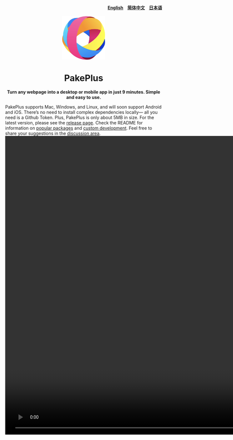 <h4 align="right"> 
<a href="./docs/README.md">English</a> 
<a href="./docs/README_ZH.md" 
style="margin: 0 10px;" >简体中文</a> 
<a href="./docs/README_JP.md">日本语</a>
</h4>  
<p align="center">
    <img src="./docs/pakeplus.png" width=138/>
</p>  
<h1 align="center">PakePlus</h1>  
<p align="center"><strong>Turn any webpage into a desktop or mobile app in just 9 minutes. Simple and easy to use.</strong></p>

<div align="left">PakePlus supports Mac, Windows, and Linux, and will soon support Android and iOS. There’s no need to install complex dependencies locally— all you need is a Github Token. Plus, PakePlus is only about 5MB in size. For the latest version, please see the <a href="[#popular-packages](https://github.com/Sjj1024/PakePlus/releases)">release page</a>. Check the README for information on <a href="#popular-packages">popular packages</a> and <a href="#development">custom development</a>. Feel free to share your suggestions in the <a href="https://github.com/Sjj1024/PakePlus/discussions">discussion area</a>.</div>
<video src="https://sjj1024.github.io/PakePlus/youtube.mp4" width=1920 controls/>

## Features

-   🎐 About 20 times smaller than Electron packages (approximately 5MB!)
-   🚀 Powered by Rust and Tauri, PakePlus is lighter and faster than JS-based frameworks.
-   📦 Rich built-in feature packs—supporting shortcuts, immersive windows, and minimal customization.
-   👻 PakePlus is just a simple tool—using Tauri to replace older packaging methods (even though PWA is often sufficient).
-   🤗 PakePlus is easy to use; all you need is a GitHub Token to get a desktop app.
-   🌹 No need to install complex dependencies locally; use Github Action for cloud-based auto-packaging.
-   🧑‍🤝‍🧑 Supports internationalization, user-friendly for a global audience, and it follows your system language automatically.
-   💡 Supports custom js injection. you can write your own js code to inject into the page.
-   🎨 ui is more beautiful, more comfortable to use.

## Popular Packages

<img src=https://sjj1024.github.io/PakePlus/preview.webp  width=1920/>

<table>
    <tr>
        <td>Apple
            <a href="https://github.com/codegirle/PakePlus/releases/download/Apple/Apple_0.0.1_aarch64.dmg">Mac</a>
            <a href="https://github.com/codegirle/PakePlus/releases/download/Apple/Apple_0.0.1_x64-setup.exe">Windows</a>
            <a href="https://github.com/codegirle/PakePlus/releases/download/Apple/apple_0.0.1_amd64.deb">Linux</a>
        </td>
        <td>X (Twitter)
            <a href="https://github.com/codegirle/PakePlus/releases/download/X/X_0.0.1_aarch64.dmg">Mac</a>
            <a href="https://github.com/codegirle/PakePlus/releases/download/X/X_0.0.1_x64-setup.exe">Windows</a>
            <a href="https://github.com/codegirle/PakePlus/releases/download/X/x_0.0.1_amd64.deb">Linux</a>
        </td>
    </tr>
    <tr>
        <td><img src=https://sjj1024.github.io/PakePlus/apple.png width=600/></td>
        <td><img src=https://sjj1024.github.io/PakePlus/xtwitter.png width=600/></td>
    </tr>
    <tr>
        <td>YouTube
            <a href="https://github.com/codegirle/PakePlus/releases/download/YouTuBe/YouTube_0.0.1_aarch64.dmg">Mac</a>
            <a href="https://github.com/codegirle/PakePlus/releases/download/YouTuBe/YouTube_0.0.1_x64_en-US.msi">Windows</a>
            <a href="https://github.com/codegirle/PakePlus/releases/download/YouTuBe/you-tube_0.0.1_amd64.deb">Linux</a>
        </td>
        <td>小红书(Little Red Book)
            <a href="https://github.com/codegirle/PakePlus/releases/download/XiaoHongShu/_0.0.1_aarch64.dmg">Mac</a>
            <a href="https://github.com/codegirle/PakePlus/releases/download/XiaoHongShu/_0.0.1_x64-setup.exe">Windows</a>
            <a href="https://github.com/codegirle/PakePlus/releases/download/XiaoHongShu/_0.0.1_amd64.deb">Linux</a>
        </td>
    </tr>
    <tr>
        <td><img src=https://sjj1024.github.io/PakePlus/youtube.png width=600/></td>
        <td><img src=https://sjj1024.github.io/PakePlus/hongshu.png width=600/></td>
    </tr>
        <tr>
        <td>Tiktok
            <a href="https://github.com/codegirle/PakePlus/releases/download/TikTok/TikTok_0.0.1_aarch64.dmg">Mac</a>
            <a href="https://github.com/codegirle/PakePlus/releases/download/TikTok/TikTok_0.0.1_x64-setup.exe">Windows</a>
            <a href="https://github.com/codegirle/PakePlus/releases/download/TikTok/tik-tok_0.0.1_amd64.deb">Linux</a>
        </td>
        <td>抖音
            <a href="https://github.com/codegirle/PakePlus/releases/download/Douyin/_0.0.1_aarch64.dmg">Mac</a>
            <a href="https://github.com/codegirle/PakePlus/releases/download/Douyin/_0.0.1_x64-setup.exe">Windows</a>
            <a href="https://github.com/codegirle/PakePlus/releases/download/Douyin/_0.0.1_amd64.deb">Linux</a>
        </td>
    </tr>
    <tr>
        <td><img src=https://sjj1024.github.io/PakePlus/tiktok.png width=600/></td>
        <td><img src=https://sjj1024.github.io/PakePlus/douyin.png width=600/></td>
    </tr>
</table>

## Getting Started

1. Download the app from the release page：https://github.com/Sjj1024/PakePlus/releases, double-click to install, and run the app.
2. Configure a Github Token, create a new project, and set up the configurations. get token guide: <a href="https://sjj1024.github.io/PakePlus/">English</a> <a href="https://sjj1024.github.io/PakePlus/index_zh.html" style="margin: 0 10px;">简体中文</a><a href="https://sjj1024.github.io/PakePlus/index_zh.html">日本语</a>

```
Explanation of Github Token permissions:
1. For the beta version, token permissions required:
All repositories: Fork an original template repository
Actions: Manage GitHub actions
Administration: Fork and manage files in the repository
Contents: Add, delete, modify, and find repository contents
Issues: Submit issues to PakePlus

1. For the classic version, token permissions required:
repo: Fork and manage template code
workflow: Compile and release your software
```

1. You can preview the app in a new window and click the publish button to package the app.
2. You can download the app from the release page.

## FAQ

1. Mac users may see an “App is damaged” warning on installation. click cancel and Run the following command, then reopen the app:

```sh
sudo xattr -r -d com.apple.quarantine /Applications/PakePlus.app
```

2. When you package the app, Mac users may see an “App is damaged” warning on installation. click cancel and Run the following command, then reopen the app:

```sh
sudo xattr -r -d com.apple.quarantine /Applications/YourAppName.app
```

## Developing PakePlus

If you want to develop PakePlus locally, ensure your environment is prepared beforehand. Make sure Rust `>=1.63` and Node `>=16` (e.g., `16.18.1`) are installed on your computer. For installation guidance, please refer to the [Tauri Documentation](https://tauri.app/v1/guides/getting-started/prerequisites).

If you’re unfamiliar with these, it’s best to try the one-click packaging tool above.

```sh
# Install dependencies
pnpm i

# Local development [Right-click to open debug mode.]
pnpm run dev

# Package the app
pnpm run build
```

## Support

1. If PakePlus has brought joy to your life, feel free to support it.
 <p align="center">
         <img src="./docs/pay.png" />
 </p>

## TODO

1. add tauri window config to view
2. add view control button to page
3. edit js content injection to preview page with tauri window
